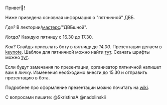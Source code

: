 Привет🙂!

Ниже приведена основная информация о "пятничной" ДВБ.

*Где?*
В лектории/[мастерс](https://goo.gl/maps/3VGm96mxHkCwLTYm8)/"ДВБшной".

*Когда?*
Каждую пятницу с 16.30 до 17.30.

*Как?*
Слайды присылать боту в *пятницу до 14.00*.
Презентации делаем в [keynote](https://www.apple.com/ru/keynote/).
Шаблон для пятничной можно найти [тут](http://owncloud.biocad.ru/s/YXGsTTwGOTGABro/download).
Скачать шрифты можно [тут](http://owncloud.biocad.ru/s/RuO7gymBBpRiNar/download).

Если будут замечания по презентации, организатор пятничной напишет вам в личку.
Изменения необходимо внести до 15.30 и отправить презентацию в бота.

Подробнее про оформление презентации можно почитать на [wiki](https://confluence.biocad.ru/x/d1BbC).

С вопросами пишите: @SkristinaA @nadolinskii
